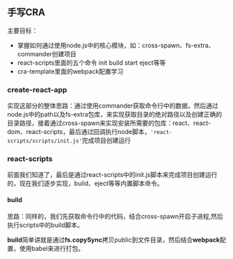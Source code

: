 ## 手写CRA

主要目标：

* 掌握如何通过使用node.js中的核心模块，如：cross-spawn、fs-extra、commander创建项目
* react-scripts里面的五个命令 init build start eject等等
* cra-template里面的webpack配置学习

### create-react-app

实现这部分的整体思路：通过使用commander获取命令行中的数据，然后通过node.js中的path以及fs-extra包库，来实现获取目录的绝对路径以及创建正确的目录路径，接着通过cross-spawn来实现安装所需要的包库：react、react-dom、react-scripts，最后通过回调执行node脚本，`'react-scripts/scripts/init.js'`完成项目创建运行

### react-scripts

前面我们知道了，最后是通过react-scripts中的init.js脚本来完成项目创建运行的，现在我们逐步实现，build、eject等等内置脚本命令。

#### build

思路：同样的，我们先获取命令行中的代码，结合cross-spawn开启子进程,然后执行scripts中的build脚本。

**build**简单讲就是通过**fs.copySync**拷贝public到文件目录，然后结合**webpack**配置，使用babel来进行打包。
